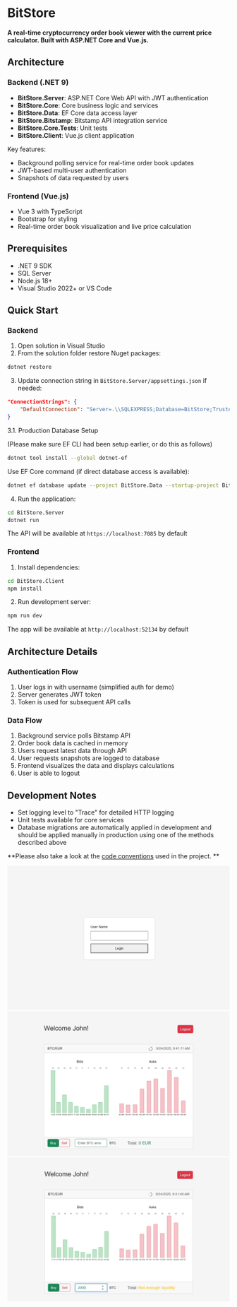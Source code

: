 # BitStore

**A real-time cryptocurrency order book viewer with the current price calculator. Built with ASP.NET Core and Vue.js.**

## Architecture

### Backend (.NET 9)
- **BitStore.Server**: ASP.NET Core Web API with JWT authentication
- **BitStore.Core**: Core business logic and services
- **BitStore.Data**: EF Core data access layer
- **BitStore.Bitstamp**: Bitstamp API integration service
- **BitStore.Core.Tests**: Unit tests
- **BitStore.Client**: Vue.js client application

Key features:
- Background polling service for real-time order book updates
- JWT-based multi-user authentication
- Snapshots of data requested by users

### Frontend (Vue.js)
- Vue 3 with TypeScript
- Bootstrap for styling
- Real-time order book visualization and live price calculation

## Prerequisites

- .NET 9 SDK
- SQL Server
- Node.js 18+
- Visual Studio 2022+ or VS Code

## Quick Start

### Backend

1. Open solution in Visual Studio
2. From the solution folder restore Nuget packages:
```bash
dotnet restore
```
3. Update connection string in `BitStore.Server/appsettings.json` if needed:
```json
"ConnectionStrings": {
    "DefaultConnection": "Server=.\\SQLEXPRESS;Database=BitStore;Trusted_Connection=True;MultipleActiveResultSets=true;TrustServerCertificate=true"
}
```

3.1. Production Database Setup

(Please make sure EF CLI had been setup earlier, or do this as follows)
```bash
dotnet tool install --global dotnet-ef
```

 Use EF Core command (if direct database access is available):
```bash
dotnet ef database update --project BitStore.Data --startup-project BitStore.Server
```

4. Run the application:
```bash
cd BitStore.Server
dotnet run
```
The API will be available at `https://localhost:7085` by default

### Frontend

1. Install dependencies:
```bash
cd BitStore.Client
npm install
```

2. Run development server:
```bash
npm run dev
```
The app will be available at `http://localhost:52134` by default


## Architecture Details

### Authentication Flow
1. User logs in with username (simplified auth for demo)
2. Server generates JWT token
3. Token is used for subsequent API calls

### Data Flow
1. Background service polls Bitstamp API
2. Order book data is cached in memory
3. Users request latest data through API
4. User requests snapshots are logged to database
5. Frontend visualizes the data and displays calculations
6. User is able to logout

## Development Notes

- Set logging level to "Trace" for detailed HTTP logging
- Unit tests available for core services
- Database migrations are automatically applied in development and should be applied manually in production using one of the methods described above

**Please also take a look at the [code conventions](./CODE_STYLE.md) used in the project. **

![Login](./docs/images/app-login.jpg)
![Dashboard](./docs/images/app-dashboard.jpg)
![Not enough liquidity warning](./docs/images/app-dashboard-warning.jpg)